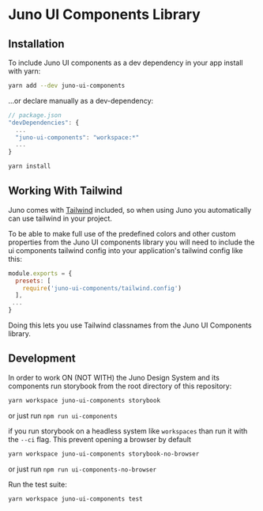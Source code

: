 # Juno UI Components Library

## Installation

To include Juno UI components as a dev dependency in your app install with yarn:

```bash
yarn add --dev juno-ui-components
```

…or declare manually as a dev-dependency:

```js
// package.json
"devDependencies": {
  ...
  "juno-ui-components": "workspace:*"
  ...
}
```

```bash
yarn install
```

## Working With Tailwind

Juno comes with [Tailwind](https://tailwindcss.com/) included, so when using Juno you automatically can use tailwind in your project.

To be able to make full use of the predefined colors and other custom properties from the Juno UI components library you will need to include the ui components tailwind config into your application's tailwind config like this:

```js
module.exports = {
  presets: [
    require('juno-ui-components/tailwind.config')
  ],
 ...
}
```

Doing this lets you use Tailwind classnames from the Juno UI Components library.

## Development

In order to work ON (NOT WITH) the Juno Design System and its components run storybook from the root directory of this repository:

```bash
yarn workspace juno-ui-components storybook
```

or just run `npm run ui-components`

if you run storybook on a headless system like `workspaces` than run it with the `--ci` flag. This prevent opening a browser by default

```bash
yarn workspace juno-ui-components storybook-no-browser
```

or just run `npm run ui-components-no-browser`

Run the test suite:

```bash
yarn workspace juno-ui-components test
```
